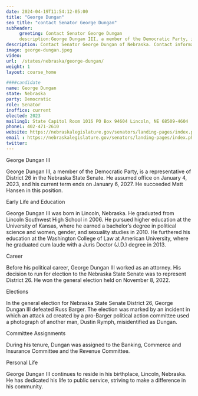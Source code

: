 ```yaml
---
date: 2024-04-19T11:54:12-05:00
title: "George Dungan"
seo_title: "contact Senator George Dungan"
subheader:
     greeting: Contact Senator George Dungan
     description:George Dungan III, a member of the Democratic Party, is a representative of District 26 in the Nebraska State Senate. He assumed office on January 4, 2023, and his current term ends on January 6, 2027. He succeeded Matt Hansen in this position.
description: Contact Senator George Dungan of Nebraska. Contact information for George Dungan includes email address, phone number, and mailing address.
image: george-dungan.jpeg
video:
url:  /states/nebraska/george-dungan/
weight: 1
layout: course_home

####candidate
name: George Dungan
state: Nebraska
party: Democratic
role: Senator
inoffice: current
elected: 2023
mailing1: State Capitol Room 1016 PO Box 94604 Lincoln, NE 68509-4604
phone1: 402-471-2610
website: https://nebraskalegislature.gov/senators/landing-pages/index.php?District=26/
email : https://nebraskalegislature.gov/senators/landing-pages/index.php?District=26/
twitter:
---
```


George Dungan III

George Dungan III, a member of the Democratic Party, is a representative of District 26 in the Nebraska State Senate. He assumed office on January 4, 2023, and his current term ends on January 6, 2027. He succeeded Matt Hansen in this position.

Early Life and Education

George Dungan III was born in Lincoln, Nebraska. He graduated from Lincoln Southwest High School in 2006. He pursued higher education at the University of Kansas, where he earned a bachelor’s degree in political science and women, gender, and sexuality studies in 2010. He furthered his education at the Washington College of Law at American University, where he graduated cum laude with a Juris Doctor (J.D.) degree in 2013.

Career

Before his political career, George Dungan III worked as an attorney. His decision to run for election to the Nebraska State Senate was to represent District 26. He won the general election held on November 8, 2022.

Elections

In the general election for Nebraska State Senate District 26, George Dungan III defeated Russ Barger. The election was marked by an incident in which an attack ad created by a pro-Barger political action committee used a photograph of another man, Dustin Rymph, misidentified as Dungan.

Committee Assignments

During his tenure, Dungan was assigned to the Banking, Commerce and Insurance Committee and the Revenue Committee.

Personal Life

George Dungan III continues to reside in his birthplace, Lincoln, Nebraska. He has dedicated his life to public service, striving to make a difference in his community.
